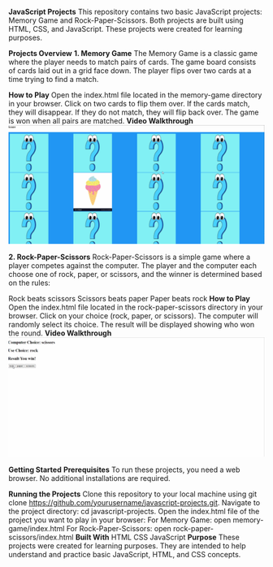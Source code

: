 **JavaScript Projects**
This repository contains two basic JavaScript projects: Memory Game and Rock-Paper-Scissors. Both projects are built using HTML, CSS, and JavaScript. These projects were created for learning purposes.

**Projects Overview**
**1. Memory Game**
The Memory Game is a classic game where the player needs to match pairs of cards. The game board consists of cards laid out in a grid face down. The player flips over two cards at a time trying to find a match.

**How to Play**
Open the index.html file located in the memory-game directory in your browser.
Click on two cards to flip them over.
If the cards match, they will disappear.
If they do not match, they will flip back over.
The game is won when all pairs are matched.
**Video Walkthrough**
![](https://github.com/vaishnaviingole/JavascrpitHandsOn/blob/main/memory.gif)

**2. Rock-Paper-Scissors**
Rock-Paper-Scissors is a simple game where a player competes against the computer. The player and the computer each choose one of rock, paper, or scissors, and the winner is determined based on the rules:

Rock beats scissors
Scissors beats paper
Paper beats rock
**How to Play**
Open the index.html file located in the rock-paper-scissors directory in your browser.
Click on your choice (rock, paper, or scissors).
The computer will randomly select its choice.
The result will be displayed showing who won the round.
**Video Walkthrough**
![](
https://github.com/vaishnaviingole/JavascrpitHandsOn/blob/main/rockpaper.gif)

**Getting Started**
**Prerequisites**
To run these projects, you need a web browser. No additional installations are required.

**Running the Projects**
Clone this repository to your local machine using git clone https://github.com/yourusername/javascript-projects.git.
Navigate to the project directory: cd javascript-projects.
Open the index.html file of the project you want to play in your browser:
For Memory Game: open memory-game/index.html
For Rock-Paper-Scissors: open rock-paper-scissors/index.html
**Built With**
HTML
CSS
JavaScript
**Purpose**
These projects were created for learning purposes. They are intended to help understand and practice basic JavaScript, HTML, and CSS concepts.


